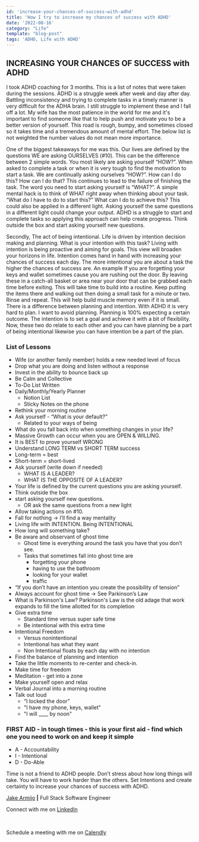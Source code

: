 ```yaml
---
id: 'increase-your-chances-of-success-with-adhd'
title: 'How I try to increase my chances of success with ADHD'
date: '2022-08-16'
category: "Life"
template: "blog-post"
tags: 'ADHD, Life with ADHD'
---
```


## INCREASING YOUR CHANCES OF SUCCESS with ADHD

I took ADHD coaching for 3 months. This is a list of notes that were taken during the sessions. ADHD is a struggle week after week and day after day. Battling inconsistency and trying to complete tasks in a timely manner is very difficult for the ADHA brain. I still struggle to implement these and I fall off a lot. My wife has the most patience in the world for me and it's important to find someone like that to help push and motivate you to be a better version of yourself. This road is rough, bumpy, and sometimes closed so it takes time and a tremendous amount of mental effort. The below list is not weighted the number values do not mean more importance.

One of the biggest takeaways for me was this. Our lives are defined by the questions WE are asking OURSELVES (#10). This can be the difference between 2 simple words. You most likely are asking yourself “HOW?”. When asked to complete a task or when it is very tough to find the motivation to start a task. We are continually asking ourselves “HOW?”. How can I do this? How can I do that? This continues to lead to the failure of finishing the task. The word you need to start asking yourself is “WHAT?”. A simple mental hack is to think of WHAT right away when thinking about your task. “What do I have to do to start this?” What can I do to achieve this? This could also be applied in a different light. Asking yourself the same questions in a different light could change your output. ADHD is a struggle to start and complete tasks so applying this approach can help create progress. Think outside the box and start asking yourself new questions.

Secondly, The act of being intentional. Life is driven by intention decision making and planning. What is your intention with this task? Living with intention is being proactive and aiming for goals. This view will broaden your horizons in life. Intention comes hand in hand with increasing your chances of success each day. The more intentional you are about a task the higher the chances of success are. An example If you are forgetting your keys and wallet sometimes cause you are rushing out the door. By leaving these in a catch-all basket or area near your door that can be grabbed each time before exiting. This will take time to build into a routine. Keep putting the items there and walking out then doing a small task for a minute or two. Rinse and repeat. This will help build muscle memory even if it is small. There is a difference between planning and intention. With ADHD it is very hard to plan. I want to avoid planning. Planning is 100% expecting a certain outcome. The intention is to set a goal and achieve it with a bit of flexibility. Now, these two do relate to each other and you can have planning be a part of being intentional likewise you can have intention be a part of the plan.

### List of Lessons

- Wife (or another family member) holds a new needed level of focus
- Drop what you are doing and listen without a response
- Invest in the ability to bounce back up
- Be Calm and Collective
- To-Do List Written
- Daily/Monthly/Yearly Planner
  - Notion List
  - Sticky Notes on the phone
- Rethink your morning routine
- Ask yourself - “What is your default?”
  - Related to your ways of being
- What do you fall back into when something changes in your life?
- Massive Growth can occur when you are OPEN & WILLING.
- It is BEST to prove yourself WRONG
- Understand LONG TERM vs SHORT TERM success
- Long-term = best
- Short-term = short-lived
- Ask yourself (write down if needed)
  - WHAT IS A LEADER?
  - WHAT IS THE OPPOSITE OF A LEADER?
- Your life is defined by the current questions you are asking yourself.
- Think outside the box
- start asking yourself new questions.
  - OR ask the same questions from a new light
- Allow taking actions on #10.
- Fall for nothing -> I’ll find a way mentality
- Living life with INTENTION. Being INTENTIONAL
- How long will something take?
- Be aware and observant of ghost time
  - Ghost time is everything around the task you have that you don’t see.
  - Tasks that sometimes fall into ghost time are 
    - forgetting your phone
    - having to use the bathroom
    - looking for your wallet
    - traffic
- “If you don’t have an intention you create the possibility of tension”
- Always account for ghost time -> See Parkinson’s Law
- What is Parkinson's Law? Parkinson's Law is the old adage that work expands to fill the time allotted for its completion
- Give extra time
  - Standard time versus super safe time
  - Be intentional with this extra time
- Intentional Freedom
  - Versus nonintentional
  - Intentional has what they want
  - Non Intentional floats by each day with no intention
- Find the balance of planning and intention
- Take the little moments to re-center and check-in.
- Make time for freedom
- Meditation - get into a zone
- Make yourself open and relax
- Verbal Journal into a morning routine
- Talk out loud
  - “I locked the door”
  - "I have my phone, keys, wallet"
  - "I will ____ by noon"

### FIRST AID - in tough times - this is your first aid - find which one you need to work on and keep it simple

- A - Accountability
- I - Intentional
- D - Do-Able

Time is not a friend to ADHD people. Don’t stress about how long things will take. You will have to work harder than the others.
Set Intentions and create certainty to increase your chances of success with ADHD.

[Jake Armijo](https://www.jakearmijo.com/) **|** Full Stack Software Engineer
</br>

Connect with me on [LinkedIn](https://www.linkedin.com/in/jake-armijo/)

</br>

Schedule a meeting with me on [Calendly](https://calendly.com/armijojake/meeting)
